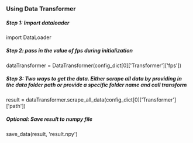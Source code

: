 ### Using Data Transformer

##### Step 1: Import dataloader
import DataLoader

##### Step 2: pass in the value of fps during initialization
dataTransformer = DataTransformer(config_dict[0]['Transformer']['fps'])

##### Step 3: Two ways to get the data. Either scrape all data by providing in the data folder path or provide a specific folder name and call transform 
result = dataTransformer.scrape_all_data(config_dict[0]['Transformer']['path'])

##### Optional: Save result to numpy file
save_data(result, 'result.npy')
  